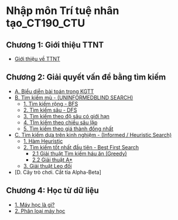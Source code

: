 # Nhập môn Trí tuệ nhân tạo_CT190_CTU
 ## Chương 1: Giới thiệu TTNT
 - [Giới thiệu về TTNT](https://bitly.com.vn/mo24mj)
 ## Chương 2: Giải quyết vấn đề bằng tìm kiếm
 - [A. Biểu diễn bài toán trong KGTT](https://github.com/BuiTranNgocLy/Nhap-mon-TTNT_CT190_CTU/blob/main/Chuong%202:%20Giai%20quyet%20van%20de%20bang%20tim%20kiem%20P1.md)
 - [B. Tìm kiếm mù - (UNINFORMEDBLIND SEARCH)](https://bitly.com.vn/fnix3m)
   - [1. Tìm kiếm rộng - BFS](https://github.com/BuiTranNgocLy/Nhap-mon-TTNT_CT190_CTU/blob/main/Chuong%202:%20Tim%20kiem%20mu.md#1-t%C3%ACm-ki%E1%BA%BFm-r%E1%BB%99ng-breath-first-search)
   - [2. Tìm kiếm sâu - DFS](https://github.com/BuiTranNgocLy/Nhap-mon-TTNT_CT190_CTU/blob/main/Chuong%202:%20Tim%20kiem%20mu.md#2-t%C3%ACm-ki%E1%BA%BFm-s%C3%A2u-depth-first-search)
   - [3. Tìm kiếm theo độ sâu có giới hạn](https://github.com/BuiTranNgocLy/Nhap-mon-TTNT_CT190_CTU/blob/main/Chuong%202:%20Tim%20kiem%20mu.md#3-t%C3%ACm-ki%E1%BA%BFm-theo-%C4%91%E1%BB%99-s%C3%A2u-c%C3%B3-gi%E1%BB%9Bi-h%E1%BA%A1n-depth-limited-search)
   - [4. TÌm kiếm theo chiều sâu lặp](https://github.com/BuiTranNgocLy/Nhap-mon-TTNT_CT190_CTU/blob/main/Chuong%202:%20Tim%20kiem%20mu.md#4t%C3%ACm-ki%E1%BA%BFm-theo-chi%E1%BB%81u-s%C3%A2u-l%E1%BA%B7p-iterative-deepening-depth-first-search)
   - [5. Tìm kiếm theo giá thành đồng nhất](https://github.com/BuiTranNgocLy/Nhap-mon-TTNT_CT190_CTU/blob/main/Chuong%202:%20Tim%20kiem%20mu.md#5-t%C3%ACm-ki%E1%BA%BFm-gi%C3%A1-th%C3%A0nh-%C4%91%E1%BB%93ng-nh%E1%BA%A5t-uniform-cost-search)
 - [C. Tim kiếm dựa trên kinh nghiệm - (Informed / Heuristic Search)](https://bitly.com.vn/cie4kw)
   - [1. Hàm Heuristic](https://github.com/BuiTranNgocLy/Nhap-mon-TTNT_CT190_CTU/blob/main/Chuong%202:%20Tim%20kiem%20dua%20tren%20kinh%20nghiem(Informed_%20Heuristic%20%20Search).md#ii-chi-t%E1%BA%BFt-v%E1%BB%81-h%C3%A0m-heuristic)
   - [2. Tìm kiếm tốt nhất đầu tiên - Best First Search](https://github.com/BuiTranNgocLy/Nhap-mon-TTNT_CT190_CTU/blob/main/Chuong%202:%20Tim%20kiem%20dua%20tren%20kinh%20nghiem(Informed_%20Heuristic%20%20Search).md#iii-t%C3%ACm-ki%E1%BA%BFm-t%E1%BB%91t-nh%E1%BA%A5t-%C4%91%E1%BA%A7u-ti%C3%AAn-best-first-search)
     - [2.1 Giải thuật Tìm kiếm háu ăn (Greedy)](https://github.com/BuiTranNgocLy/Nhap-mon-TTNT_CT190_CTU/blob/main/Chuong%202:%20Tim%20kiem%20dua%20tren%20kinh%20nghiem(Informed_%20Heuristic%20%20Search).md#iii-t%C3%ACm-ki%E1%BA%BFm-t%E1%BB%91t-nh%E1%BA%A5t-%C4%91%E1%BA%A7u-ti%C3%AAn-best-first-search)
     - [2.2 Giải thuật A*](https://github.com/BuiTranNgocLy/Nhap-mon-TTNT_CT190_CTU/blob/main/Chuong%202:%20Tim%20kiem%20dua%20tren%20kinh%20nghiem(Informed_%20Heuristic%20%20Search).md#v-gi%E1%BA%A3i-thu%E1%BA%ADt-a---c%E1%BA%ADp-nh%E1%BA%ADt-l%E1%BA%A1i-%C4%91%C6%B0%E1%BB%9Dng-%C4%91i-d%E1%BB%B1a-tr%C3%AAn-gi%C3%A1-tr%E1%BB%8B-gn)
   - [3. Giải thuật Leo đồi](https://github.com/BuiTranNgocLy/Nhap-mon-TTNT_CT190_CTU/blob/main/Chuong%202:%20Tim%20kiem%20dua%20tren%20kinh%20nghiem(Informed_%20Heuristic%20%20Search).md#v-gi%E1%BA%A3i-thu%E1%BA%ADt-leo-%C4%91%E1%BB%93i-hill-climbing)
 - [D. Cây trò chơi. Cắt tỉa Alpha-Beta]
 ## Chương 4: Học từ dữ liệu
 - [1. Máy học là gì?](https://bitly.com.vn/vkat3c)
 - [2. Phân loại máy học](https://bitly.com.vn/ttkqp6)

            
